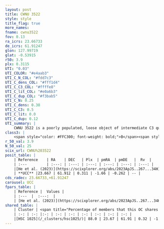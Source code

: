 ```yaml
---
layout: post
title: CWNU 3522
style: style
title_flag: true
more_names: 
fname: cwnu3522
fov: 0.13
ra_icrs: 23.66733
de_icrs: 61.91247
glon: 127.99719
glat: -0.53915
r50: 3.9
plx: 0.3115
UTI: "0.03"
UTI_COLOR: "#e4aab3"
UTI_C_N_COL: "#fdd7c3"
UTI_C_dens_COL: "#fff1d4"
UTI_C_C3_COL: "#ffffe8"
UTI_C_lit_COL: "#e0a6b3"
UTI_C_dup_COL: "#f3bab5"
UTI_C_N: 0.25
UTI_C_dens: 0.38
UTI_C_C3: 0.5
UTI_C_lit: 0.0
UTI_C_dup: 0.12
UTI_summary: |
    CWNU 3522 is a poorly populated, loose object of intermediate C3 quality. It was recently reported in the literature.<br><br><span style="color: #99180f; font-weight: bold;">Warning: </span>This is likely a duplicate object, which shares a large percentage of members with at least one previously reported entry.
class3: |
    <span style="color: #FFC300; font-weight: bold;">B</span><span style="color: #FFC300; font-weight: bold;">B</span>
r_50_val: 3.9
N_50_val: 25
scix_url: CWNU%203522
posit_table: |
    | Reference    | RA    | DEC   | Plx  | pmRA  | pmDE   |  Rv  |
    | :---         | :---: | :---: | :---: | :---: | :---: | :---: |
    |[He et al. (2023)](https://scixplorer.org/abs/2023ApJS..267...34H) | 23.67 | 61.911 | 0.308 | -1.661 | -0.261 | -- |
    | **UCC** |23.667 | 61.912 | 0.311 | -1.66 | -0.262 | -- | 
cds_radec: 23.66733,+61.91247
carousel: UCC
fpars_table: |
    | Reference |  Values |
    | :---  |  :---:  |
    | [He et al. (2023)](https://scixplorer.org/abs/2023ApJS..267...34H) | `A0=0.55, m-M=12.65, logA=6.2` |
shared_table: |
    | Cluster | <span title="Percentage of members that this OC shares with the ones listed">%</span>   | RA   | DEC   | Plx   | pmRA  | pmDE  | Rv | UTI |
    | :-: | :-: |:-: | :-: | :-: | :-: | :-: | :-: | :-: |
    |[HSC 1025](/_clusters/hsc1025/)| 88.0 | 23.67 | 61.91 | 0.32 | -1.66 | -0.26 | -- |0.35 |
---
```

